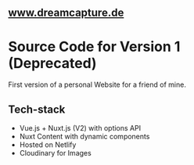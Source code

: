 ## www.dreamcapture.de
# Source Code for Version 1 (Deprecated)

First version of a personal Website for a friend of mine. 

## Tech-stack

- Vue.js + Nuxt.js (V2) with options API
- Nuxt Content with dynamic components
- Hosted on Netlify
- Cloudinary for Images 

